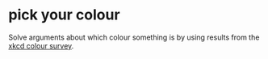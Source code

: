 # pick your colour

Solve arguments about which colour something is by using results from the [xkcd colour survey](https://blog.xkcd.com/2010/05/03/color-survey-results/).
